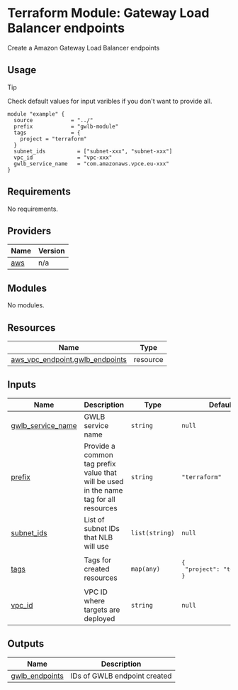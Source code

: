 # Terraform Module: Gateway Load Balancer endpoints

Create a Amazon Gateway Load Balancer endpoints

## Usage

> [!TIP]
> Check default values for input varibles if you don't want to provide all.

```hcl
module "example" {
  source            = "../"
  prefix            = "gwlb-module"
  tags              = {
    project = "terraform"
  }
  subnet_ids          = ["subnet-xxx", "subnet-xxx"]
  vpc_id              = "vpc-xxx"
  gwlb_service_name   = "com.amazonaws.vpce.eu-xxx"
}
```

<!-- BEGIN_TF_DOCS -->
## Requirements

No requirements.

## Providers

| Name | Version |
|------|---------|
| <a name="provider_aws"></a> [aws](#provider\_aws) | n/a |

## Modules

No modules.

## Resources

| Name | Type |
|------|------|
| [aws_vpc_endpoint.gwlb_endpoints](https://registry.terraform.io/providers/hashicorp/aws/latest/docs/resources/vpc_endpoint) | resource |

## Inputs

| Name | Description | Type | Default | Required |
|------|-------------|------|---------|:--------:|
| <a name="input_gwlb_service_name"></a> [gwlb\_service\_name](#input\_gwlb\_service\_name) | GWLB service name | `string` | `null` | no |
| <a name="input_prefix"></a> [prefix](#input\_prefix) | Provide a common tag prefix value that will be used in the name tag for all resources | `string` | `"terraform"` | no |
| <a name="input_subnet_ids"></a> [subnet\_ids](#input\_subnet\_ids) | List of subnet IDs that NLB will use | `list(string)` | `null` | no |
| <a name="input_tags"></a> [tags](#input\_tags) | Tags for created resources | `map(any)` | <pre>{<br>  "project": "terraform"<br>}</pre> | no |
| <a name="input_vpc_id"></a> [vpc\_id](#input\_vpc\_id) | VPC ID where targets are deployed | `string` | `null` | no |

## Outputs

| Name | Description |
|------|-------------|
| <a name="output_gwlb_endpoints"></a> [gwlb\_endpoints](#output\_gwlb\_endpoints) | IDs of GWLB endpoint created |
<!-- END_TF_DOCS -->